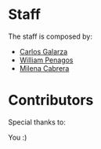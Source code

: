 # Staff

The staff is composed by:

- [Carlos Galarza](https://github.com/carloslfu)
- [William Penagos](https://github.com/fortil)
- [Milena Cabrera](https://github.com/MissyM)

# Contributors

Special thanks to:

You :)
